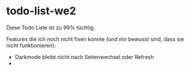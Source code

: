 # todo-list-we2
Diese Todo Liste ist zu 99% tüchtig.

Features die ich noch nicht fixen konnte (und mir bewusst sind, dass sie nicht funktionieren):
- Darkmode bleibt nicht nach Seitenwechsel oder Refresh
- 
